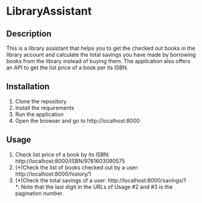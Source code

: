 # LibraryAssistant

## Description
This is a library assistant that helps you to get the checked out books in the library account and calculate the total savings you have made by borrowing books from the library instead of buying them.
The application also offers an API to get the list price of a book per its ISBN.

## Installation
1. Clone the repository
2. Install the requirements
3. Run the application
4. Open the browser and go to http://localhost:8000

## Usage
1. Check list price of a book by its ISBN: http://localhost:8000/ISBN/9781603090575
2. (*)Check the list of books checked out by a user: http://localhost:8000/history/1
3. (*)Check the total savings of a user: http://localhost:8000/savings/1   
   *: Note that the last digit in the URLs of Usage #2 and #3 is the pagination number.   
